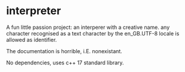 # interpreter
A fun little passion project:
an interperer with a creative name.
any character recognised as a text character by the en_GB.UTF-8 locale is allowed as identifier.


The documentation is horrible, i.E. nonexistant.

No dependencies, uses c++ 17 standard library.
